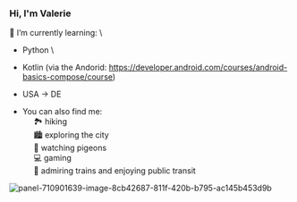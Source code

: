 ### Hi, I'm Valerie 

🌱 I’m currently learning: \
- Python \
- Kotlin (via the Andorid: https://developer.android.com/courses/android-basics-compose/course)
  
- USA → DE
- You can also find me: \
&nbsp;&nbsp;&nbsp;&nbsp; 🏞️ hiking \
&nbsp;&nbsp;&nbsp;&nbsp; 🏙️ exploring the city \
&nbsp;&nbsp;&nbsp;&nbsp; 🦤 watching pigeons \
&nbsp;&nbsp;&nbsp;&nbsp; 💻 gaming \
&nbsp;&nbsp;&nbsp;&nbsp; 🚆 admiring trains and enjoying public transit
<!---
cafeokapi/cafeokapi is a ✨ special ✨ repository because its `README.md` (this file) appears on your GitHub profile.
You can click the Preview link to take a look at your changes.
--->
![panel-710901639-image-8cb42687-811f-420b-b795-ac145b453d9b](https://github.com/cafeokapi/cafeokapi/assets/167624925/0e0b0a34-f06d-49d2-b385-b01ed5767193)
